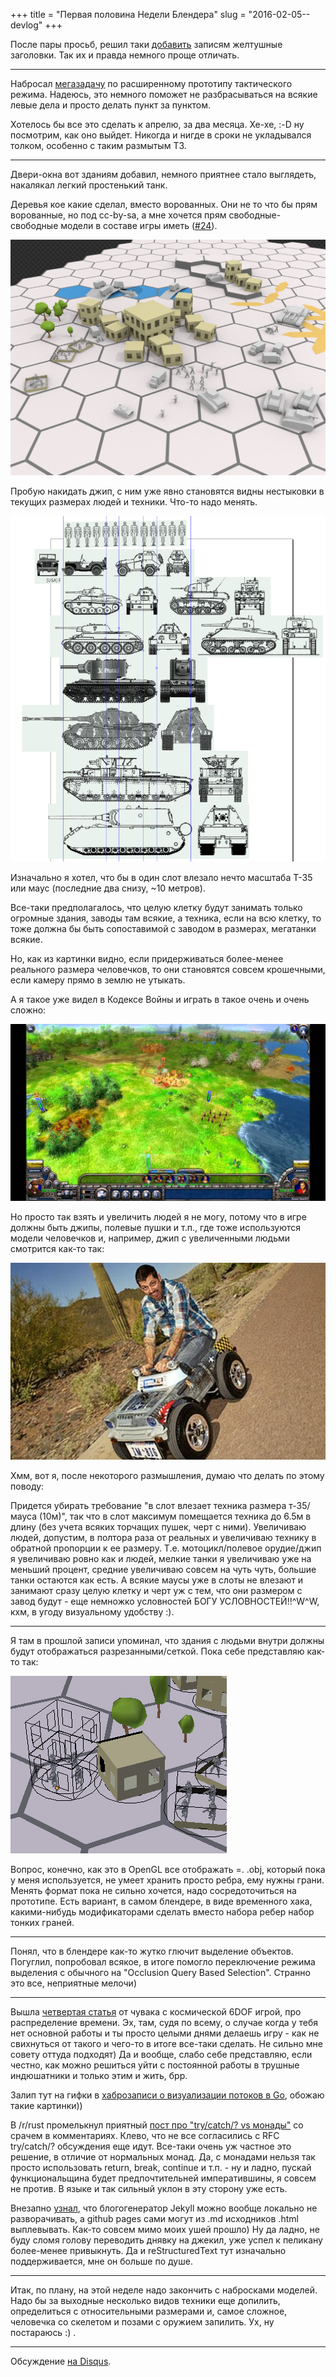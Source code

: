 +++
title = "Первая половина Недели Блендера"
slug = "2016-02-05--devlog"
+++

После пары просьб, решил таки
[добавить](https://github.com/ozkriff/ozkriff.github.io-src/commit/aec640)
записям желтушные заголовки. Так их и правда немного проще отличать.

------------------------------------------------------------------------

Набросал [мегазадачу](https://github.com/ozkriff/zoc/issues/159) по
расширенному прототипу тактического режима. Надеюсь, это немного поможет
не разбрасываться на всякие левые дела и просто делать пункт за пунктом.

Хотелось бы все это сделать к апрелю, за два месяца. Хе-хе, :-D ну
посмотрим, как оно выйдет. Никогда и нигде в сроки не укладывался
толком, особенно с таким размытым ТЗ.

------------------------------------------------------------------------

Двери-окна вот зданиям добавил, немного приятнее стало выглядеть,
накалякал легкий простенький танк.

Деревья кое какие сделал, вместо ворованных. Они не то что бы прям
ворованные, но под cc-by-sa, а мне хочется прям свободные-свободные
модели в составе игры иметь
([\#24](https://github.com/ozkriff/zoc/issues/24)).

![снимок экрана с новой сценой](new-scene.png)

Пробую накидать джип, с ним уже явно становятся видны нестыковки в
текущих размерах людей и техники. Что-то надо менять.

![сравнительные размеры человеков и техники](relative-sizes.png)

Изначально я хотел, что бы в один слот влезало нечто масштаба Т-35 или
маус (последние два снизу, ~10 метров).

Все-таки предполагалось, что целую клетку будут занимать только огромные
здания, заводы там всякие, а техника, если на всю клетку, то тоже должна
бы быть сопоставимой с заводом в размерах, мегатанки всякие.

Но, как из картинки видно, если придерживаться более-менее реального
размера человечков, то они становятся совсем крошечными, если камеру
прямо в землю не утыкать.

А я такое уже видел в Кодексе Войны и играть в такое очень и очень
сложно:

![мелкие человечки из Кодекса Войны](fantasy-wars-sizes.jpg)

Но просто так взять и увеличить людей я не могу, потому что в игре
должны быть джипы, полевые пушки и т.п., где тоже используются модели
человечков и, например, джип с увеличенными людьми смотрится как-то так:

![мужик в детской машинке](big-man-small-car.jpg)

Хмм, вот я, после некоторого размышления, думаю что делать по этому
поводу:

Придется убирать требование "в слот влезает техника размера т-35/мауса
(10м)", так что в слот максимум помещается техника до 6.5м в длину (без
учета всяких торчащих пушек, черт с ними). Увеличиваю людей, допустим, в
полтора раза от реальных и увеличиваю технику в обратной пропорции к ее
размеру. Т.е. мотоцикл/полевое орудие/джип я увеличиваю ровно как и
людей, мелкие танки я увеличиваю уже на меньший процент, средние
увеличиваю совсем на чуть чуть, большие танки остаются как есть. А
всякие маусы уже в слоты не влезают и занимают сразу целую клетку и черт
уж с тем, что они размером с завод будут - еще немножко условностей БОГУ
УСЛОВНОСТЕЙ!!^W^W, кхм, в угоду визуальному удобству :).

------------------------------------------------------------------------

Я там в прошлой записи упоминал, что здания с людьми внутри должны будут
отображаться разрезанными/сеткой. Пока себе представляю как-то так:

![снимок экрана с сеточными зданиями](wireframe-buildings.png)

Вопрос, конечно, как это в OpenGL все отображать =\. .obj, который пока
у меня используется, не умеет хранить просто ребра, ему нужны грани.
Менять формат пока не сильно хочется, надо сосредоточиться на прототипе.
Есть вариант, в самом блендере, в виде временного хака, какими-нибудь
модификаторами сделать вместо набора ребер набор тонких граней.

------------------------------------------------------------------------

Понял, что в блендере как-то жутко глючит выделение объектов. Погуглил,
попробовал всякое, в итоге помогло переключение режима выделения с
обычного на "Occlusion Query Based Selection". Странно это все,
неприятные мелочи)

------------------------------------------------------------------------

Вышла [четвертая
статья](https://www.reddit.com/r/gamedev/comments/433hqc) от чувака с
космической 6DOF игрой, про распределение времени. Эх, там, судя по
всему, о случае когда у тебя нет основной работы и ты просто целыми
днями делаешь игру - как не свихнуться от такого и чего-то в итоге
все-таки сделать. Не сильно мне совету оттуда подходят) Да и вообще,
слабо себе представляю, если честно, как можно решиться уйти с
постоянной работы в трушные индюшатники и только этим и жить, брр.

Залип тут на гифки в [хаброзаписи о визуализации потоков в
Go](https://habrahabr.ru/post/276255), обожаю такие картинки))

В /r/rust промелькнул приятный [пост про "try/catch/? vs
монады"](https://www.reddit.com/r/rust/comments/435572/blog_the_operator_and_try_vs_do/)
со срачем в комментариях. Клево, что не все согласились с RFC
try/catch/? обсуждения еще идут. Все-таки очень уж частное это решение,
в отличие от нормальных монад. Да, с монадами нельзя так просто
использовать return, break, continue и т.п. - ну и ладно, пускай
функциональщина будет предпочтительней императившины, я совсем не
против. В языке и так сильный уклон в эту сторону уже есть.

Внезапно
[узнал](https://github.com/blog/2100-github-pages-now-faster-and-simpler-with-jekyll-3-0),
что блогогенератор Jekyll можно вообще локально не разворачивать, а
github pages сами могут из .md исходников .html выплевывать. Как-то
совсем мимо моих ушей прошло) Ну да ладно, не буду сломя голову
переводить днявку на джекил, уже успел к пеликану более-менее
привыкнуть. Да и reStructuredText тут изначально поддерживается, мне он
больше по душе.

------------------------------------------------------------------------

Итак, по плану, на этой неделе надо закончить с набросками моделей. Надо
бы за выходные несколько видов техники еще допилить, определиться с
относительными размерами и, самое сложное, человечка со скелетом и
позами с оружием запилить. Ух, ну постараюсь :) .

------------------------------------------------------------------------

Обсуждение [на Disqus](https://disqus.com/home/discussion/ozkriffgithubio/caa3eb6e4d3745878e944d65988df5db).
